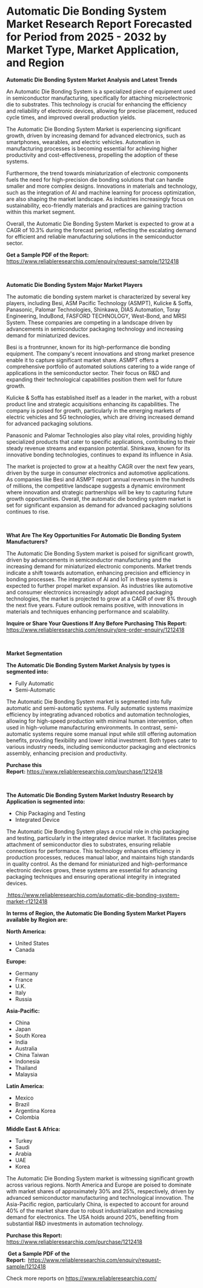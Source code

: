 <p><h1>Automatic Die Bonding System Market Research Report Forecasted for Period from 2025 -  2032 by Market Type, Market Application, and Region</h1></p><p><strong>Automatic Die Bonding System Market Analysis and Latest Trends</strong></p>
<p><p>An Automatic Die Bonding System is a specialized piece of equipment used in semiconductor manufacturing, specifically for attaching microelectronic die to substrates. This technology is crucial for enhancing the efficiency and reliability of electronic devices, allowing for precise placement, reduced cycle times, and improved overall production yields. </p><p>The Automatic Die Bonding System Market is experiencing significant growth, driven by increasing demand for advanced electronics, such as smartphones, wearables, and electric vehicles. Automation in manufacturing processes is becoming essential for achieving higher productivity and cost-effectiveness, propelling the adoption of these systems. </p><p>Furthermore, the trend towards miniaturization of electronic components fuels the need for high-precision die bonding solutions that can handle smaller and more complex designs. Innovations in materials and technology, such as the integration of AI and machine learning for process optimization, are also shaping the market landscape. As industries increasingly focus on sustainability, eco-friendly materials and practices are gaining traction within this market segment. </p><p>Overall, the Automatic Die Bonding System Market is expected to grow at a CAGR of 10.3% during the forecast period, reflecting the escalating demand for efficient and reliable manufacturing solutions in the semiconductor sector.</p></p>
<p><strong>Get a Sample PDF of the Report:&nbsp;</strong> <a href="https://www.reliableresearchiq.com/enquiry/request-sample/1212418?utm_campaign=2456&utm_medium=2&utm_source=Github&utm_content=ia&utm_term=24032025&utm_id=automatic-die-bonding-system">https://www.reliableresearchiq.com/enquiry/request-sample/1212418</a></p>
<p>&nbsp;</p>
<p><strong>Automatic Die Bonding System Major Market Players</strong></p>
<p><p>The automatic die bonding system market is characterized by several key players, including Besi, ASM Pacific Technology (ASMPT), Kulicke & Soffa, Panasonic, Palomar Technologies, Shinkawa, DIAS Automation, Toray Engineering, InduBond, FASFORD TECHNOLOGY, West-Bond, and MRSI System. These companies are competing in a landscape driven by advancements in semiconductor packaging technology and increasing demand for miniaturized devices.</p><p>Besi is a frontrunner, known for its high-performance die bonding equipment. The company's recent innovations and strong market presence enable it to capture significant market share. ASMPT offers a comprehensive portfolio of automated solutions catering to a wide range of applications in the semiconductor sector. Their focus on R&D and expanding their technological capabilities position them well for future growth.</p><p>Kulicke & Soffa has established itself as a leader in the market, with a robust product line and strategic acquisitions enhancing its capabilities. The company is poised for growth, particularly in the emerging markets of electric vehicles and 5G technologies, which are driving increased demand for advanced packaging solutions.</p><p>Panasonic and Palomar Technologies also play vital roles, providing highly specialized products that cater to specific applications, contributing to their steady revenue streams and expansion potential. Shinkawa, known for its innovative bonding technologies, continues to expand its influence in Asia.</p><p>The market is projected to grow at a healthy CAGR over the next few years, driven by the surge in consumer electronics and automotive applications. As companies like Besi and ASMPT report annual revenues in the hundreds of millions, the competitive landscape suggests a dynamic environment where innovation and strategic partnerships will be key to capturing future growth opportunities. Overall, the automatic die bonding system market is set for significant expansion as demand for advanced packaging solutions continues to rise.</p></p>
<p>&nbsp;</p>
<p><strong>What Are The Key Opportunities For Automatic Die Bonding System Manufacturers?</strong></p>
<p><p>The Automatic Die Bonding System market is poised for significant growth, driven by advancements in semiconductor manufacturing and the increasing demand for miniaturized electronic components. Market trends indicate a shift towards automation, enhancing precision and efficiency in bonding processes. The integration of AI and IoT in these systems is expected to further propel market expansion. As industries like automotive and consumer electronics increasingly adopt advanced packaging technologies, the market is projected to grow at a CAGR of over 8% through the next five years. Future outlook remains positive, with innovations in materials and techniques enhancing performance and scalability.</p></p>
<p><strong>Inquire or Share Your Questions If Any Before Purchasing This Report:</strong> <a href="https://www.reliableresearchiq.com/enquiry/pre-order-enquiry/1212418?utm_campaign=2456&utm_medium=2&utm_source=Github&utm_content=ia&utm_term=24032025&utm_id=automatic-die-bonding-system">https://www.reliableresearchiq.com/enquiry/pre-order-enquiry/1212418</a></p>
<p>&nbsp;</p>
<p><strong>Market Segmentation</strong></p>
<p><strong>The Automatic Die Bonding System Market Analysis by types is segmented into:</strong></p>
<p><ul><li>Fully Automatic</li><li>Semi-Automatic</li></ul></p>
<p><p>The Automatic Die Bonding System market is segmented into fully automatic and semi-automatic systems. Fully automatic systems maximize efficiency by integrating advanced robotics and automation technologies, allowing for high-speed production with minimal human intervention, often used in high-volume manufacturing environments. In contrast, semi-automatic systems require some manual input while still offering automation benefits, providing flexibility and lower initial investment. Both types cater to various industry needs, including semiconductor packaging and electronics assembly, enhancing precision and productivity.</p></p>
<p><strong>Purchase this Report:&nbsp;</strong><a href="https://www.reliableresearchiq.com/purchase/1212418?utm_campaign=2456&utm_medium=2&utm_source=Github&utm_content=ia&utm_term=24032025&utm_id=automatic-die-bonding-system">https://www.reliableresearchiq.com/purchase/1212418</a></p>
<p>&nbsp;</p>
<p><strong>The Automatic Die Bonding System Market Industry Research by Application is segmented into:</strong></p>
<p><ul><li>Chip Packaging and Testing</li><li>Integrated Device</li></ul></p>
<p><p>The Automatic Die Bonding System plays a crucial role in chip packaging and testing, particularly in the integrated device market. It facilitates precise attachment of semiconductor dies to substrates, ensuring reliable connections for performance. This technology enhances efficiency in production processes, reduces manual labor, and maintains high standards in quality control. As the demand for miniaturized and high-performance electronic devices grows, these systems are essential for advancing packaging techniques and ensuring operational integrity in integrated devices.</p></p>
<p><a href="https://www.reliableresearchiq.com/automatic-die-bonding-system-market-r1212418?utm_campaign=2456&utm_medium=2&utm_source=Github&utm_content=ia&utm_term=24032025&utm_id=automatic-die-bonding-system">&nbsp;https://www.reliableresearchiq.com/automatic-die-bonding-system-market-r1212418</a></p>
<p><strong>In terms of Region, the Automatic Die Bonding System Market Players available by Region are:</strong></p>
<p>
    <p> <strong> North America: </strong>
        <ul>
            <li>United States</li>
            <li>Canada</li>
        </ul>
        </p> 
    <p> <strong> Europe: </strong>
        <ul>
            <li>Germany</li>
            <li>France</li>
            <li>U.K.</li>
            <li>Italy</li>
            <li>Russia</li>
        </ul>
        </p> 
    <p> <strong> Asia-Pacific: </strong>
        <ul>
            <li>China</li>
            <li>Japan</li>
            <li>South Korea</li>
            <li>India</li>
            <li>Australia</li>
            <li>China Taiwan</li>
            <li>Indonesia</li>
            <li>Thailand</li>
            <li>Malaysia</li>
        </ul>
        </p> 
    <p> <strong> Latin America: </strong>
        <ul>
            <li>Mexico</li>
            <li>Brazil</li>
            <li>Argentina Korea</li>
            <li>Colombia</li>
        </ul>
        </p> 
    <p> <strong> Middle East & Africa: </strong>
        <ul>
            <li>Turkey</li>
            <li>Saudi</li>
            <li>Arabia</li>
            <li>UAE</li>
            <li>Korea</li>
        </ul>
    </p>
    </p>
<p><p>The Automatic Die Bonding System market is witnessing significant growth across various regions. North America and Europe are poised to dominate with market shares of approximately 30% and 25%, respectively, driven by advanced semiconductor manufacturing and technological innovation. The Asia-Pacific region, particularly China, is expected to account for around 40% of the market share due to robust industrialization and increasing demand for electronics. The USA holds around 20%, benefiting from substantial R&D investments in automation technology.</p></p>
<p><strong>Purchase this Report: </strong><a href="https://www.reliableresearchiq.com/purchase/1212418?utm_campaign=2456&utm_medium=2&utm_source=Github&utm_content=ia&utm_term=24032025&utm_id=automatic-die-bonding-system">https://www.reliableresearchiq.com/purchase/1212418</a></p>
<p>&nbsp;<strong>Get a Sample PDF of the Report:&nbsp;&nbsp;</strong><a href="https://www.reliableresearchiq.com/enquiry/request-sample/1212418?utm_campaign=2456&utm_medium=2&utm_source=Github&utm_content=ia&utm_term=24032025&utm_id=automatic-die-bonding-system">https://www.reliableresearchiq.com/enquiry/request-sample/1212418</a></p>
<p><strong></strong></p>
<p>Check more reports on <a href="https://www.reliableresearchiq.com/?utm_campaign=2456&utm_medium=2&utm_source=Github&utm_content=ia&utm_term=24032025&utm_id=automatic-die-bonding-system">https://www.reliableresearchiq.com/</a></p>